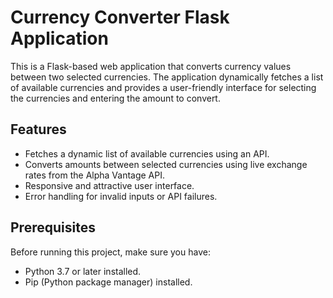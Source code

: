 # Currency Converter Flask Application

This is a Flask-based web application that converts currency values between two selected currencies. The application dynamically fetches a list of available currencies and provides a user-friendly interface for selecting the currencies and entering the amount to convert.

## Features

- Fetches a dynamic list of available currencies using an API.
- Converts amounts between selected currencies using live exchange rates from the Alpha Vantage API.
- Responsive and attractive user interface.
- Error handling for invalid inputs or API failures.

## Prerequisites

Before running this project, make sure you have:

- Python 3.7 or later installed.
- Pip (Python package manager) installed.


